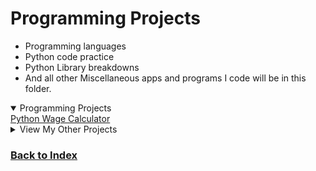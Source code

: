 # Programming Projects
- Programming languages
- Python code practice
- Python Library breakdowns
- And all other Miscellaneous apps and programs I code will be in this folder.

<details open>
  <summary>Programming Projects</summary>
<a href="https://github.com/CameronCSS/PersonalProjects/tree/main/Programming%20Projects/Python%20Wage%20Calculator" target="new">Python Wage Calculator</a>
</details>

<details>
  <summary>View My Other Projects</summary>
    
**-<a href="https://github.com/CameronCSS/PersonalProjects/tree/main/SQL%20Projects" target="new"> SQL Projects/Practice</a>**
   - SQL training
   - Practice code from Interview situations
   - SQL code I was messing around with and wanted to record so I could reference it later
    
**-<a href="https://github.com/CameronCSS/PersonalProjects/tree/main/Data%20Analysis" target="new"> Data Analysis / Visuals</a>**
   - Power BI Reports
   - Tableau Reports
   - Visual Insights to personal data projects
   - Full analysis and reports on data projects
   - Links to finished Dashboards
    
</details>

### <a href="https://github.com/CameronCSS/PersonalProjects">Back to Index</a>
